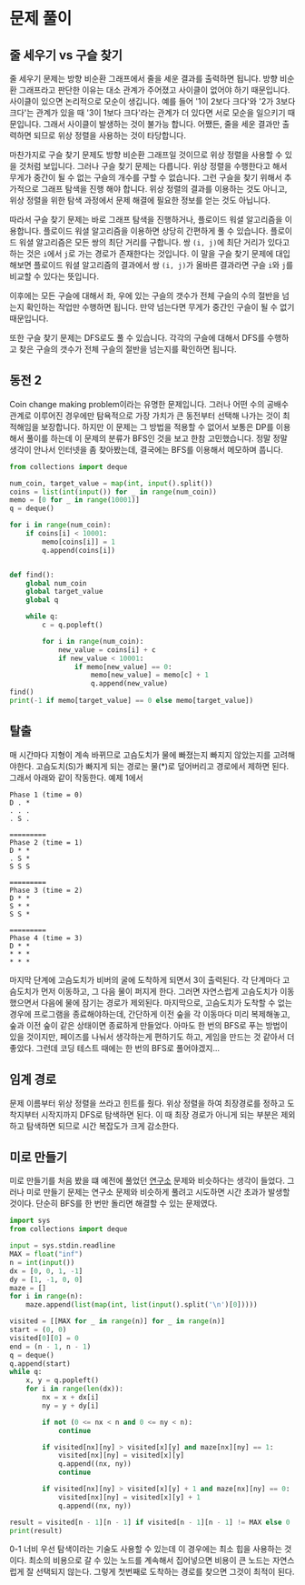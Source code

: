 # 문제 풀이
## 줄 세우기 vs 구슬 찾기
줄 세우기 문제는 방향 비순환 그래프에서 줄을 세운 결과를 출력하면 됩니다. 방향 비순환 그래프라고 판단한 이유는 대소 관계가 주어졌고 사이클이 없어야 하기 때문입니다. 사이클이 있으면 논리적으로 모순이 생깁니다. 예를 들어 '1이 2보다 크다'와 '2가 3보다 크다'는 관계가 있을 때 '3이 1보다 크다'라는 관계가 더 있다면 서로 모순을 일으키기 때문입니다. 그래서 사이클이 발생하는 것이 불가능 합니다. 어쨌든, 줄을 세운 결과만 출력하면 되므로 위상 정렬을 사용하는 것이 타당합니다.

마찬가지로 구슬 찾기 문제도 방향 비순환 그래프일 것이므로 위상 정렬을 사용할 수 있을 것처럼 보입니다. 그러나 구슬 찾기 문제는 다릅니다. 위상 정렬을 수행한다고 해서 무게가 중간이 될 수 없는 구슬의 개수를 구할 수 없습니다. 그런 구슬을 찾기 위해서 추가적으로 그래프 탐색을 진행 해야 합니다. 위상 정렬의 결과를 이용하는 것도 아니고, 위상 정렬을 위한 탐색 과정에서 문제 해결에 필요한 정보를 얻는 것도 아닙니다.

따라서 구슬 찾기 문제는 바로 그래프 탐색을 진행하거나, 플로이드 워셜 알고리즘을 이용합니다. 플로이드 워셜 알고리즘을 이용하면 상당히 간편하게 풀 수 있습니다. 플로이드 워셜 알고리즘은 모든 쌍의 최단 거리를 구합니다. 쌍 `(i, j)`에 최단 거리가 있다고 하는 것은 `i`에서 `j`로 가는 경로가 존재한다는 것입니다. 이 말을 구슬 찾기 문제에 대입해보면 플로이드 워셜 알고리즘의 결과에서 쌍 `(i, j)`가 올바른 결과라면 구슬 `i`와 `j`를 비교할 수 있다는 뜻입니다. 

이후에는 모든 구슬에 대해서 좌, 우에 있는 구슬의 갯수가 전체 구슬의 수의 절반을 넘는지 확인하는 작업만 수행하면 됩니다. 만약 넘는다면 무게가 중간인 구슬이 될 수 없기 때문입니다.

또한 구슬 찾기 문제는 DFS로도 풀 수 있습니다. 각각의 구슬에 대해서 DFS를 수행하고 찾은 구슬의 갯수가 전체 구슬의 절반을 넘는지를 확인하면 됩니다.

## 동전 2
Coin change making problem이라는 유명한 문제입니다. 그러나 어떤 수의 공배수 관계로 이루어진 경우에만 탐욕적으로 가장 가치가 큰 동전부터 선택해 나가는 것이 최적해임을 보장합니다. 하지만 이 문제는 그 방법을 적용할 수 없어서 보통은 DP를 이용해서 풀이를 하는데 이 문제의 분류가 BFS인 것을 보고 한참 고민했습니다. 정말 정말 생각이 안나서 인터넷을 좀 찾아봤는데, 결국에는 BFS를 이용해서 메모하며 풉니다.
``` python
from collections import deque

num_coin, target_value = map(int, input().split())
coins = list(int(input()) for _ in range(num_coin))
memo = [0 for _ in range(10001)]
q = deque()

for i in range(num_coin):
    if coins[i] < 10001:
        memo[coins[i]] = 1
        q.append(coins[i])


def find():
    global num_coin 
    global target_value
    global q    

    while q:
        c = q.popleft()

        for i in range(num_coin):
            new_value = coins[i] + c
            if new_value < 10001:
                if memo[new_value] == 0:
                    memo[new_value] = memo[c] + 1
                    q.append(new_value)
find()
print(-1 if memo[target_value] == 0 else memo[target_value])
```

## 탈출
매 시간마다 지형이 계속 바뀌므로 고슴도치가 물에 빠졌는지 빠지지 않았는지를 고려해야한다. 고슴도치(S)가 빠지게 되는 경로는 물(*)로 덮어버리고 경로에서 제하면 된다. 그래서 아래와 같이 작동한다. 예제 1에서
```
Phase 1 (time = 0)
D . *
. . .
. S .

=========
Phase 2 (time = 1)
D * *
. S *
S S S

=========
Phase 3 (time = 2)
D * *
S * *
S S *

=========
Phase 4 (time = 3)
D * *
* * *
* * * 
```
마지막 단계에 고슴도치가 비버의 굴에 도착하게 되면서 3이 출력된다. 각 단계마다 고슴도치가 먼저 이동하고, 그 다음 물이 퍼지게 한다. 그러면 자연스럽게 고슴도치가 이동했으면서 다음에 물에 잠기는 경로가 제외된다. 마지막으로, 고슴도치가 도착할 수 없는 경우에 프로그램을 종료해야하는데, 간단하게 이전 숲을 각 이동마다 미리 복제해놓고, 숲과 이전 숲이 같은 상태이면 종료하게 만들었다. 아마도 한 번의 BFS로 푸는 방법이 있을 것이지만, 페이즈를 나눠서 생각하는게 편하기도 하고, 게임을 만드는 것 같아서 더 좋았다. 그런데 코딩 테스트 때에는 한 번의 BFS로 풀어야겠지...

## 임계 경로
문제 이름부터 위상 정렬을 쓰라고 힌트를 줬다. 위상 정렬을 하여 최장경로를 정하고 도착지부터 시작지까지 DFS로 탐색하면 된다. 이 때 최장 경로가 아니게 되는 부분은 제외하고 탐색하면 되므로 시간 복잡도가 크게 감소한다.

## 미로 만들기
미로 만들기를 처음 봤을 떄 예전에 풀었던 [연구소](https://www.acmicpc.net/problem/14502) 문제와 비슷하다는 생각이 들었다. 그러나 미로 만들기 문제는 연구소 문제와 비슷하게 풀려고 시도하면 시간 초과가 발생할 것이다. 단순히 BFS를 한 번만 돌리면 해결할 수 있는 문제였다.

``` python
import sys
from collections import deque

input = sys.stdin.readline
MAX = float("inf")
n = int(input())
dx = [0, 0, 1, -1]
dy = [1, -1, 0, 0]
maze = []
for i in range(n):
    maze.append(list(map(int, list(input().split('\n')[0]))))

visited = [[MAX for _ in range(n)] for _ in range(n)]
start = (0, 0)
visited[0][0] = 0
end = (n - 1, n - 1)
q = deque()
q.append(start)
while q:
    x, y = q.popleft()
    for i in range(len(dx)):
        nx = x + dx[i]
        ny = y + dy[i]

        if not (0 <= nx < n and 0 <= ny < n):
            continue

        if visited[nx][ny] > visited[x][y] and maze[nx][ny] == 1:
            visited[nx][ny] = visited[x][y]
            q.append((nx, ny))
            continue

        if visited[nx][ny] > visited[x][y] + 1 and maze[nx][ny] == 0:
            visited[nx][ny] = visited[x][y] + 1
            q.append((nx, ny))

result = visited[n - 1][n - 1] if visited[n - 1][n - 1] != MAX else 0
print(result)
```

0-1 너비 우선 탐색이라는 기술도 사용할 수 있는데 이 경우에는 최소 힙을 사용하는 것이다. 최소의 비용으로 갈 수 있는 노드를 계속해서 집어넣으면 비용이 큰 노드는 자연스럽게 잘 선택되지 않는다. 그렇게 첫번째로 도착하는 경로를 찾으면 그것이 최적이 된다.

